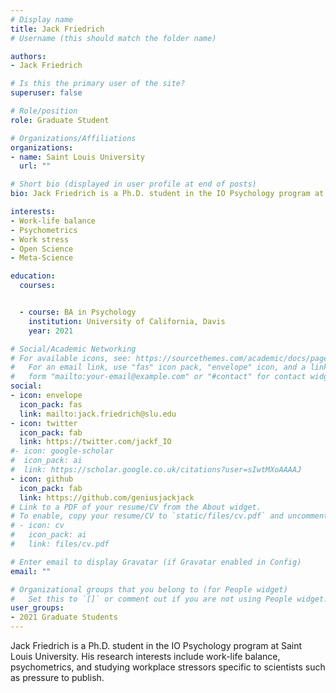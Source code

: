 ```yaml
---
# Display name
title: Jack Friedrich
# Username (this should match the folder name)

authors:
- Jack Friedrich

# Is this the primary user of the site?
superuser: false

# Role/position
role: Graduate Student

# Organizations/Affiliations
organizations:
- name: Saint Louis University
  url: ""

# Short bio (displayed in user profile at end of posts)
bio: Jack Friedrich is a Ph.D. student in the IO Psychology program at Saint Louis University. His research interests include work-life balance, psychometrics, and studying workplace stressors specific to scientists such as pressure to publish.

interests:
- Work-life balance
- Psychometrics
- Work stress
- Open Science
- Meta-Science

education:
  courses:


  - course: BA in Psychology
    institution: University of California, Davis
    year: 2021

# Social/Academic Networking
# For available icons, see: https://sourcethemes.com/academic/docs/page-builder/#icons
#   For an email link, use "fas" icon pack, "envelope" icon, and a link in the
#   form "mailto:your-email@example.com" or "#contact" for contact widget.
social:
- icon: envelope
  icon_pack: fas
  link: mailto:jack.friedrich@slu.edu
- icon: twitter
  icon_pack: fab
  link: https://twitter.com/jackf_IO
#- icon: google-scholar
#  icon_pack: ai
#  link: https://scholar.google.co.uk/citations?user=sIwtMXoAAAAJ
- icon: github
  icon_pack: fab
  link: https://github.com/geniusjackjack
# Link to a PDF of your resume/CV from the About widget.
# To enable, copy your resume/CV to `static/files/cv.pdf` and uncomment the lines below.
# - icon: cv
#   icon_pack: ai
#   link: files/cv.pdf

# Enter email to display Gravatar (if Gravatar enabled in Config)
email: ""

# Organizational groups that you belong to (for People widget)
#   Set this to `[]` or comment out if you are not using People widget.
user_groups:
- 2021 Graduate Students
---
```


Jack Friedrich is a Ph.D. student in the IO Psychology program at Saint Louis University. His research interests include work-life balance, psychometrics, and studying workplace stressors specific to scientists such as pressure to publish.